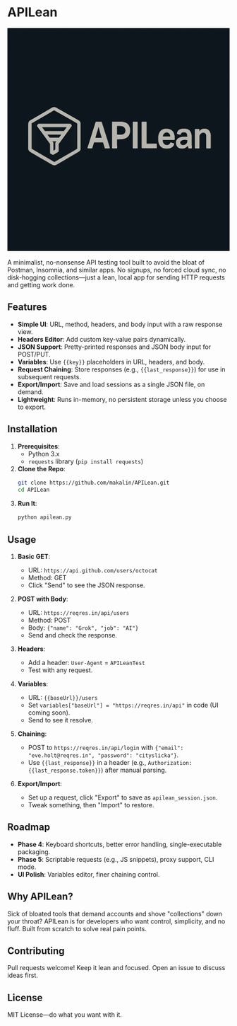# APILean

![APILean Logo](apilean_logo.png)

A minimalist, no-nonsense API testing tool built to avoid the bloat of Postman, Insomnia, and similar apps. No signups, no forced cloud sync, no disk-hogging collections—just a lean, local app for sending HTTP requests and getting work done.

## Features
- **Simple UI**: URL, method, headers, and body input with a raw response view.
- **Headers Editor**: Add custom key-value pairs dynamically.
- **JSON Support**: Pretty-printed responses and JSON body input for POST/PUT.
- **Variables**: Use `{{key}}` placeholders in URL, headers, and body.
- **Request Chaining**: Store responses (e.g., `{{last_response}}`) for use in subsequent requests.
- **Export/Import**: Save and load sessions as a single JSON file, on demand.
- **Lightweight**: Runs in-memory, no persistent storage unless you choose to export.

## Installation
1. **Prerequisites**:
   - Python 3.x
   - `requests` library (`pip install requests`)
2. **Clone the Repo**:
   ```bash
   git clone https://github.com/makalin/APILean.git
   cd APILean
   ```
3. **Run It**:
   ```bash
   python apilean.py
   ```

## Usage
1. **Basic GET**:
   - URL: `https://api.github.com/users/octocat`
   - Method: GET
   - Click "Send" to see the JSON response.

2. **POST with Body**:
   - URL: `https://reqres.in/api/users`
   - Method: POST
   - Body: `{"name": "Grok", "job": "AI"}`
   - Send and check the response.

3. **Headers**:
   - Add a header: `User-Agent` = `APILeanTest`
   - Test with any request.

4. **Variables**:
   - URL: `{{baseUrl}}/users`
   - Set `variables["baseUrl"] = "https://reqres.in/api"` in code (UI coming soon).
   - Send to see it resolve.

5. **Chaining**:
   - POST to `https://reqres.in/api/login` with `{"email": "eve.holt@reqres.in", "password": "cityslicka"}`.
   - Use `{{last_response}}` in a header (e.g., `Authorization: {{last_response.token}}`) after manual parsing.

6. **Export/Import**:
   - Set up a request, click "Export" to save as `apilean_session.json`.
   - Tweak something, then "Import" to restore.

## Roadmap
- **Phase 4**: Keyboard shortcuts, better error handling, single-executable packaging.
- **Phase 5**: Scriptable requests (e.g., JS snippets), proxy support, CLI mode.
- **UI Polish**: Variables editor, finer chaining control.

## Why APILean?
Sick of bloated tools that demand accounts and shove "collections" down your throat? APILean is for developers who want control, simplicity, and no fluff. Built from scratch to solve real pain points.

## Contributing
Pull requests welcome! Keep it lean and focused. Open an issue to discuss ideas first.

## License
MIT License—do what you want with it.
